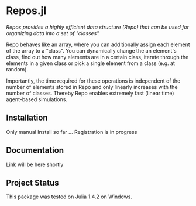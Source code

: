 # Repos.jl

*Repos provides a highly efficient data structure (Repo) that can be used for organizing data into a set of "classes".*

Repo behaves like an array, where you can additionally assign each element of the array to a "class". You can dynamically change the an element's class, find out how many elements are in a certain class, iterate through the elements in a given class or pick a single element from a class (e.g. at random).

Importantly, the time required for these operations is independent of the number of elements stored in Repo and only linearly increases with the number of classes. Thereby Repo enables extremely fast (linear time) agent-based simulations.   

## Installation

Only manual Install so far ... Registration is in progress

## Documentation

Link will be here shortly

## Project Status

This package was tested on Julia 1.4.2 on Windows.
